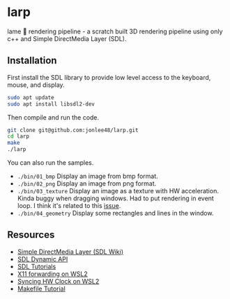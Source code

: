 # larp

lame :speak_no_evil: rendering pipeline - a scratch built 3D rendering pipeline using only c++ and Simple DirectMedia Layer (SDL).

## Installation

First install the SDL library to provide low level access to the keyboard, mouse, and display.

```bash
sudo apt update
sudo apt install libsdl2-dev
```

Then compile and run the code.

```bash
git clone git@github.com:jonlee48/larp.git
cd larp
make
./larp
```

You can also run the samples.

- `./bin/01_bmp` Display an image from bmp format.
- `./bin/02_png` Display an image from png format.
- `./bin/03_texture` Display an image as a texture with HW acceleration. Kinda buggy when dragging windows. Had to put rendering in event loop. I think it's related to this [issue](https://github.com/libsdl-org/SDL/issues/1059#issuecomment-793116234).
- `./bin/04_geometry` Display some rectangles and lines in the window.

## Resources

- [Simple DirectMedia Layer (SDL Wiki)](https://wiki.libsdl.org/SDL2/FrontPage)
- [SDL Dynamic API](https://github.com/libsdl-org/SDL/blob/main/docs/README-dynapi.md)
- [SDL Tutorials](http://lazyfoo.net/tutorials/SDL/index.php)
- [X11 forwarding on WSL2](https://stackoverflow.com/questions/61110603/how-to-set-up-working-x11-forwarding-on-wsl2)
- [Syncing HW Clock on WSL2](https://askubuntu.com/questions/1096930/sudo-apt-update-error-release-file-is-not-yet-valid)
- [Makefile Tutorial](https://makefiletutorial.com)